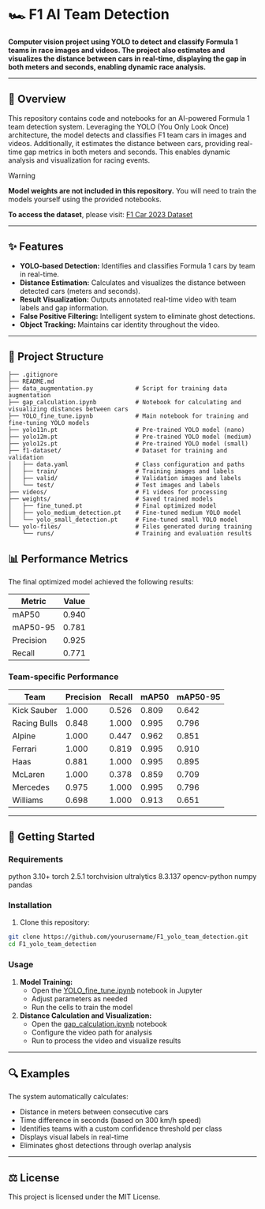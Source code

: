 # 🏎️ F1 AI Team Detection

**Computer vision project using YOLO to detect and classify Formula 1 teams in race images and videos. The project also estimates and visualizes the distance between cars in real-time, displaying the gap in both meters and seconds, enabling dynamic race analysis.**

---

## 📄 Overview

This repository contains code and notebooks for an AI-powered Formula 1 team detection system. Leveraging the YOLO (You Only Look Once) architecture, the model detects and classifies F1 team cars in images and videos. Additionally, it estimates the distance between cars, providing real-time gap metrics in both meters and seconds. This enables dynamic analysis and visualization for racing events.

> [!WARNING]
> **Model weights are not included in this repository.** You will need to train the models yourself using the provided notebooks.
>
> **To access the dataset**, please visit: [F1 Car 2023 Dataset
> ](https://app.roboflow.com/vforvitorio/f1-car-2023-1bsn2)

---

## ✨ Features

- **YOLO-based Detection:** Identifies and classifies Formula 1 cars by team in real-time.
- **Distance Estimation:** Calculates and visualizes the distance between detected cars (meters and seconds).
- **Result Visualization:** Outputs annotated real-time video with team labels and gap information.
- **False Positive Filtering:** Intelligent system to eliminate ghost detections.
- **Object Tracking:** Maintains car identity throughout the video.

---


## 📁 Project Structure

```
├── .gitignore
├── README.md
├── data_augmentation.py            # Script for training data augmentation
├── gap_calculation.ipynb           # Notebook for calculating and visualizing distances between cars
├── YOLO_fine_tune.ipynb            # Main notebook for training and fine-tuning YOLO models
├── yolo11n.pt                      # Pre-trained YOLO model (nano)
├── yolo12m.pt                      # Pre-trained YOLO model (medium)
├── yolo12s.pt                      # Pre-trained YOLO model (small)
├── f1-dataset/                     # Dataset for training and validation
│   ├── data.yaml                   # Class configuration and paths
│   ├── train/                      # Training images and labels
│   ├── valid/                      # Validation images and labels
│   └── test/                       # Test images and labels
├── videos/                         # F1 videos for processing
├── weights/                        # Saved trained models
│   ├── fine_tuned.pt               # Final optimized model
│   ├── yolo_medium_detection.pt    # Fine-tuned medium YOLO model
│   └── yolo_small_detection.pt     # Fine-tuned small YOLO model
└── yolo-files/                     # Files generated during training
    └── runs/                       # Training and evaluation results
```


## 📊 Performance Metrics

The final optimized model achieved the following results:

| Metric    | Value |
| --------- | ----- |
| mAP50     | 0.940 |
| mAP50-95  | 0.781 |
| Precision | 0.925 |
| Recall    | 0.771 |

### Team-specific Performance

| Team         | Precision | Recall | mAP50 | mAP50-95 |
| ------------ | --------- | ------ | ----- | -------- |
| Kick Sauber  | 1.000     | 0.526  | 0.809 | 0.642    |
| Racing Bulls | 0.848     | 1.000  | 0.995 | 0.796    |
| Alpine       | 1.000     | 0.447  | 0.962 | 0.851    |
| Ferrari      | 1.000     | 0.819  | 0.995 | 0.910    |
| Haas         | 0.881     | 1.000  | 0.995 | 0.895    |
| McLaren      | 1.000     | 0.378  | 0.859 | 0.709    |
| Mercedes     | 0.975     | 1.000  | 0.995 | 0.796    |
| Williams     | 0.698     | 1.000  | 0.913 | 0.651    |

---

## 🚀 Getting Started

### Requirements

python 3.10+ torch 2.5.1 torchvision ultralytics 8.3.137 opencv-python numpy pandas

### Installation

1. Clone this repository:

```bash
git clone https://github.com/yourusername/F1_yolo_team_detection.git
cd F1_yolo_team_detection
```

### Usage

1. **Model Training:**
   * Open the [YOLO_fine_tune.ipynb](vscode-file://vscode-app/c:/Users/victo/AppData/Local/Programs/Microsoft%20VS%20Code/resources/app/out/vs/code/electron-sandbox/workbench/workbench.html) notebook in Jupyter
   * Adjust parameters as needed
   * Run the cells to train the model
2. **Distance Calculation and Visualization:**
   * Open the [gap_calculation.ipynb](vscode-file://vscode-app/c:/Users/victo/AppData/Local/Programs/Microsoft%20VS%20Code/resources/app/out/vs/code/electron-sandbox/workbench/workbench.html) notebook
   * Configure the video path for analysis
   * Run to process the video and visualize results

---

## 🔍  Examples

The system automatically calculates:

* Distance in meters between consecutive cars
* Time difference in seconds (based on 300 km/h speed)
* Identifies teams with a custom confidence threshold per class
* Displays visual labels in real-time
* Eliminates ghost detections through overlap analysis

---

## ⚖️  License

This project is licensed under the MIT License.
